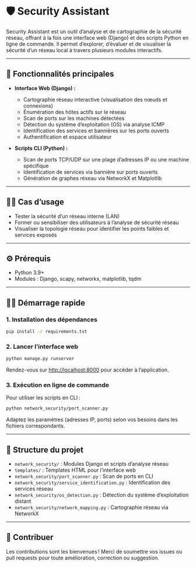 # 🛡️ Security Assistant

Security Assistant est un outil d’analyse et de cartographie de la sécurité réseau, offrant à la fois une interface web (Django) et des scripts Python en ligne de commande. Il permet d’explorer, d’évaluer et de visualiser la sécurité d’un réseau local à travers plusieurs modules interactifs.

---

## 🚀 Fonctionnalités principales

- **Interface Web (Django) :**
  - Cartographie réseau interactive (visualisation des nœuds et connexions)
  - Énumération des hôtes actifs sur le réseau
  - Scan de ports sur les machines détectées
  - Détection du système d’exploitation (OS) via analyse ICMP
  - Identification des services et bannières sur les ports ouverts
  - Authentification et espace utilisateur

- **Scripts CLI (Python) :**
  - Scan de ports TCP/UDP sur une plage d’adresses IP ou une machine spécifique
  - Identification de services via bannière sur ports ouverts
  - Génération de graphes réseau via NetworkX et Matplotlib

---

## 🧑‍💻 Cas d’usage

- Tester la sécurité d’un réseau interne (LAN)
- Former ou sensibiliser des utilisateurs à l’analyse de sécurité réseau
- Visualiser la topologie réseau pour identifier les points faibles et services exposés

---

## ⚙️ Prérequis

- Python 3.9+
- Modules : Django, scapy, networkx, matplotlib, tqdm

---

## 🏃‍♂️ Démarrage rapide

### 1. Installation des dépendances

```bash
pip install -r requirements.txt
```

### 2. Lancer l’interface web

```bash
python manage.py runserver
```
Rendez-vous sur [http://localhost:8000](http://localhost:8000) pour accéder à l’application.

### 3. Exécution en ligne de commande

Pour utiliser les scripts en CLI :
```bash
python network_security/port_scanner.py
```
Adaptez les paramètres (adresses IP, ports) selon vos besoins dans les fichiers correspondants.

---

## 📂 Structure du projet

- `network_security/` : Modules Django et scripts d’analyse réseau
- `templates/` : Templates HTML pour l’interface web
- `network_security/port_scanner.py` : Scan de ports en CLI
- `network_security/service_identification.py` : Identification des services réseau
- `network_security/os_detection.py` : Détection du système d’exploitation distant
- `network_security/network_mapping.py` : Cartographie réseau via NetworkX

---


## 🤝 Contribuer

Les contributions sont les bienvenues ! Merci de soumettre vos issues ou pull requests pour toute amélioration, correction ou suggestion.
